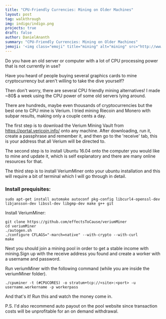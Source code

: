 ```yaml
---
title: "CPU-Friendly Currencies: Mining on Older Machines"
layout: post
tag: walkthrough
img: indigo/indigo.png
projects: true
draft: false
author: DanielAnanth
summary: "CPU-Friendly Currencies: Mining on Older Machines"
jemoji: '<img class="emoji" title="mining" alt="mining" src="http://www.kriptoturk.org/wp-content/uploads/2017/12/mining.png" height="20" width="20" align="absmiddle">'
---
```



Do you have an old server or computer with a lot of CPU processing power that is not currently in use?

Have you heard of people buying several graphics cards to mine cryptocurrency but aren't willing to take the dive yourself?

Then don't worry, there are several CPU friendly mining alternatives! I made ~80$ a week using the CPU power of some old servers lying around.

There are hundreds, maybe even thousands of cryptocurrencies but the best one to CPU mine is Verium. I tried mining Riecoin and Monero with subpar results, making only a couple cents a day. 

The first step is to download the Verium Mining Vault from https://portal.vericoin.info/ onto any machine. After downloading, run it, create a passphrase and remember it, and then go to the 'receive' tab, this is your address that all Verium will be directed to. 

The second step is to install Ubuntu 16.04 onto the computer you would like to mine and update it, which is self explanatory and there are many online resources for that.

The third step is to install VeriumMiner onto your ubuntu installation and this will require a bit of terminal which I will go through in detail.

### Install prequisites:

```
sudo apt-get install automake autoconf pkg-config libcurl4-openssl-dev libjansson-dev libssl-dev libgmp-dev make g++ git
```

Install VeriumMiner:

```
git clone https://github.com/effectsToCause/veriumMiner
cd veriumMiner
./autogen.sh
./configure CFLAGS="-march=native" --with-crypto --with-curl
make
```

Next you should join a mining pool in order to get a stable income with mining.Sign up with the receive address you found and create a worker with a username and password.

Run veriumMiner with the following command (while you are inside the veriumMiner folder).

```
./cpuminer -t (#CPUCORES) -o stratum+tcp://<site>:<port> -u username.workername -p workerpass
```

And that's it! Run this and watch the money come in. 

P.S. I'd also recommend auto payout on the pool website since transaction costs will be unprofitable for an on demand withdrawal.
